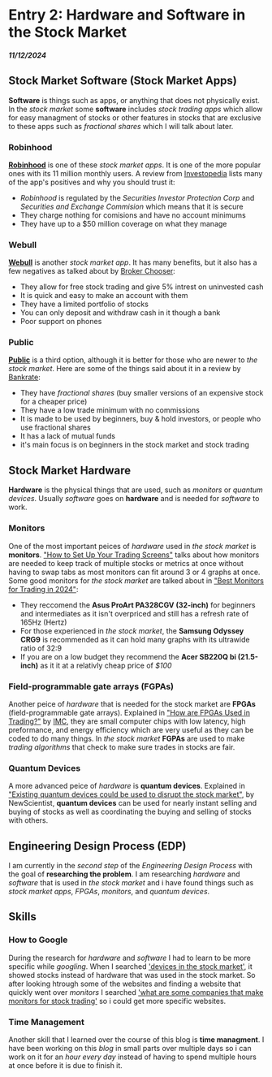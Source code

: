# Entry 2: Hardware and Software in the Stock Market
##### 11/12/2024

## Stock Market Software (Stock Market Apps)
**Software** is things such as apps, or anything that does not physically exist. In the _stock market_ some **software** includes _stock trading apps_ which allow for easy managment of stocks or other features in stocks that are exclusive to these apps such as _fractional shares_ which I will talk about later.

### Robinhood

[**Robinhood**](https://robinhood.com/us/en/) is one of these _stock market apps_. It is one of the more popular ones with its 11 million monthly users. A review from [Investopedia](https://www.investopedia.com/investing/is-robinhood-safe/#:~:text=The%20trading%20platform%20Robinhood%20is,amounts%20for%20cash%20and%20securities) lists many of the app's positives and why you should trust it:

* _Robinhood_ is regulated by the _Securities Investor Protection Corp_ and _Securities and Exchange Commision_ which means that it is secure
* They charge nothing for comisions and have no account minimums
* They have up to a $50 million coverage on what they manage

### Webull

[**Webull**](https://www.webull.com/) is another _stock market app_. It has many benefits, but it also has a few negatives as talked about by [Broker Chooser](https://brokerchooser.com/broker-reviews/webull-review#:~:text=Webull%20is%20a%20legit%20brokerage,not%20publish%20any%20financial%20information):

* They allow for free stock trading and give 5% intrest on uninvested cash
* It is quick and easy to make an account with them
* They have a limited portfolio of stocks
* You can only deposit and withdraw cash in it though a bank
* Poor support on phones

### Public

[**Public**](https://public.com/?wpsrc=Organic+Search&wpsn=www.google.com) is a third option, although it is better for those who are newer to _the stock market_. Here are some of the things said about it in a review by [Bankrate](https://www.bankrate.com/investing/public-review/?tpt=b):

* They have _fractional shares_ (buy smaller versions of an expensive stock for a cheaper price)
* They have a low trade minimum with no commissions
* It is made to be used by beginners, buy & hold investors, or people who use fractional shares
* It has a lack of mutual funds
* it's main focus is on beginners in the stock market and stock trading

## Stock Market Hardware

**Hardware** is the physical things that are used, such as _monitors_ or _quantum devices_. Usually _software_ goes on **hardware** and is needed for _software_ to work.

### Monitors

One of the most important peices of _hardware_ used in _the stock market_ is **monitors**. ["How to Set Up Your Trading Screens"](https://www.investopedia.com/articles/active-trading/081215/how-set-your-trading-screens.asp#:~:text=Given%20that%20the%20average%20monitor,to%20switch%20between%20different%20windows) talks about how monitors are needed to keep track of multiple stocks or metrics at once without having to swap tabs as most monitors can fit around 3 or 4 graphs at once. Some good monitors for _the stock market_ are talked about in ["Best Monitors for Trading in 2024"](https://www.techradar.com/pro/best-monitors-for-trading-in-year#:~:text=The%20Asus%20ProArt%2032%2Dinch,a%20responsive%20and%20sharp%20monitor):

* They reccomend the **Asus ProArt PA328CGV (32-inch)** for beginners and intermediates as it isn't overpriced and still has a refresh rate of 165Hz (Hertz)
* For those experienced in _the stock market_, the **Samsung Odyssey CRG9** is recommended as it can hold many graphs with its ultrawide ratio of 32:9
* If you are on a low budget they recommend the **Acer SB220Q bi (21.5-inch)** as it it at a relativly cheap price of _$100_

### Field-programmable gate arrays (FGPAs)

Another peice of _hardware_ that is needed for the stock market are **FPGAs** (field-programmable gate arrays). Explained in ["How are FPGAs Used in Trading?"](https://www.imc.com/us/articles/how-are-fpgas-used-in-trading) by [IMC](https://www.imc.com/us), they are small computer chips with low latency, high preformance, and energy efficiency which are very useful as they can be coded to do many things. In _the stock market_ **FGPAs** are used to make _trading algorithms_ that check to make sure trades in stocks are fair.

### Quantum Devices

A more advanced peice of _hardware_ is **quantum devices**. Explained in ["Existing quantum devices could be used to disrupt the stock market"](https://www.newscientist.com/article/2443170-existing-quantum-devices-could-be-used-to-disrupt-the-stock-market/), by NewScientist, **quantum devices** can be used for nearly instant selling and buying of stocks as well as coordinating the buying and selling of stocks with others. 

## Engineering Design Process (EDP)

I am currently in the _second step_ of the _Engineering Design Process_ with the goal of **researching the problem**. I am researching _hardware_ and _software_ that is used in _the stock market_ and i have found things such as _stock market apps_, _FPGAs_, _monitors_, and _quantum devices_.

## Skills

### How to Google

During the research for _hardware_ and _software_ I had to learn to be more specific while _googling_. When I searched ['devices in the stock market'](https://www.google.com/search?q=devices+in+the+stock+market&sca_esv=f9749d82eb8de094&rlz=1C5GCCM_en&biw=2048&bih=1064&ei=otIfZ9_OLs6s5NoPwtaP6AM&ved=0ahUKEwjfp7Ce1bGJAxVOFlkFHULrAz0Q4dUDCA8&uact=5&oq=devices+in+the+stock+market&gs_lp=Egxnd3Mtd2l6LXNlcnAiG2RldmljZXMgaW4gdGhlIHN0b2NrIG1hcmtldDIKEAAYsAMY1gQYRzIKEAAYsAMY1gQYRzIKEAAYsAMY1gQYRzIKEAAYsAMY1gQYRzIKEAAYsAMY1gQYRzIKEAAYsAMY1gQYRzIKEAAYsAMY1gQYRzIKEAAYsAMY1gQYR0ivCVDIB1jIB3ABeACQAQCYATqgAXOqAQEyuAEDyAEA-AEBmAICoAJCmAMA4gMFEgExIECIBgGQBgiSBwEyoAesCw&sclient=gws-wiz-serp&safe=active&ssui=on), it showed stocks instead of hardware that was used in the stock market. So after looking htrough some of the websites and finding a website that quickly went over _monitors_ I searched ['what are some companies that make monitors for stock trading'](https://www.google.com/search?q=what+are+some+companies+that+make+monitors+for+stock+trading&rlz=1C1CHBF_enUS904US904&oq=what+are+some+companies+that+make+monitors+for+stock+trading&gs_lcrp=EgZjaHJvbWUyCQgAEEUYORigATIHCAEQIRigATIHCAIQIRifBdIBCDg4MDNqMGo3qAIAsAIA&sourceid=chrome&ie=UTF-8&safe=active&ssui=on) so i could get more specific websites.

### Time Management

Another skill that I learned over the course of this blog is **time managment**. I have been working on this _blog_ in small parts over multiple days so i can work on it for an _hour every day_ instead of having to spend multiple hours at once before it is due to finish it.